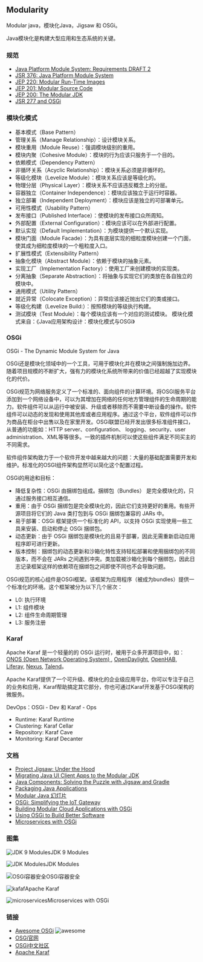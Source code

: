 ## Modularity
Modular java，模块化Java，Jigsaw 和 OSGi。

Java模块化是构建大型应用和生态系统的关键。

### 规范
* [Java Platform Module System: Requirements DRAFT 2](http://openjdk.java.net/projects/jigsaw/spec/reqs/02)
* [JSR 376: Java Platform Module System](http://openjdk.java.net/projects/jigsaw/spec)
* [JEP 220: Modular Run-Time Images](http://openjdk.java.net/jeps/220)
* [JEP 201: Modular Source Code](http://openjdk.java.net/jeps/201)
* [JEP 200: The Modular JDK](http://openjdk.java.net/jeps/200)
* [JSR 277 and OSGi](http://www.osgi.org/blog/2006/10/jsr-277-review.html)

### 模块化模式
* 基本模式（Base Pattern）
* 管理关系（Manage Relationship）：设计模块关系。
* 模块重用（Module Reuse）：强调模块级别的重用。
* 模块内聚（Cohesive Module）：模块的行为应该只服务于一个目的。
* 依赖模式（Dependency Pattern）
* 非循环关系（Acyclic Relationship）：模块关系必须是非循环的。
* 等级化模块（Levelize Module）：模块关系应该是等级化的。
* 物理分层（Physical Layer）：模块关系不应该违反概念上的分层。
* 容器独立（Container Independence）：模块应该独立于运行时容器。
* 独立部署（Independent Deployment）：模块应该是独立的可部署单元。
* 可用性模式（Usability Pattern）
* 发布接口（Published Interface）：使模块的发布接口众所周知。
* 外部配置（External Configuration）：模块应该可以在外部进行配置。
* 默认实现（Default Implementation）：为模块提供一个默认实现。
* 模块门面（Module Facade）：为具有底层实现的细粒度模块创建一个门面，使其成为细粒度模块的一个粗粒度入口。
* 扩展性模式（Extensibility Pattern）
* 抽象化模块（Abstract Module）：依赖于模块的抽象元素。
* 实现工厂（Implementation Factory）：使用工厂来创建模块的实现类。
* 分离抽象（Separate Abstraction）：将抽象与实现它们的类放在各自独立的模块中。
* 通用模式（Utility Pattern）
* 就近异常（Colocate Exception）：异常应该接近抛出它们的类或接口。
* 等级化构建（Levelize Build:）：按照模块的等级执行构建。
* 测试模块（Test Module）：每个模块应该有一个对应的测试模块。
模块化模式来自：《Java应用架构设计：模块化模式与OSGi》

### OSGi
OSGi - The Dynamic Module System for Java

OSGi还是模块化领域中的一个工具，可用于模块化并在模块之间强制施加边界。随着项目规模的不断扩大，强有力的模块化系统所带来的价值已经超越了实现模块化的代价。

OSGi规范为网络服务定义了一个标准的、面向组件的计算环境。将OSGI服务平台添加到一个网络设备中，可以为其增加在网络的任何地方管理组件的生命周期的能力。软件组件可以从运行中被安装、升级或者移除而不需要中断设备的操作。软件组件可以动态的发现和使用其他库或者应用程序。通过这个平台，软件组件可以作为商品在柜台中出售以及在家里开发。OSGi联盟已经开发出很多标准组件接口，从普通的功能如：HTTP server、configuration、 logging、security、user administration、XML等等很多。一致的插件机制可以使这些组件满足不同买主的不同需求。

软件组件架构致力于一个软件开发中越来越大的问题：大量的基础配置需要开发和维护。标准化的OSGI组件架构显然可以简化这个配置过程。

OSGi的用途和目标：
* 降低复杂性：OSGi 由捆绑包组成。捆绑包（Bundles） 是完全模块化的，只通过服务接口相互通信。
* 重用：由于 OSGi 捆绑包是完全模块化的，因此它们支持更好的重用。有些开源项目将它们的 Java 类打包到与 OSGi 捆绑包兼容的 JARs 中。
* 易于部署：OSGi 框架提供一个标准化的 API，以支持 OSGi 实现使用一些工具来安装、启动和停止 OSGi 捆绑包。
* 动态更新：由于 OSGi 捆绑包是模块化的且易于部署，因此无需重新启动应用程序即可进行更新。
* 版本控制：捆绑包的动态更新和沙箱化特性支持轻松部署和使用捆绑包的不同版本，而不会在 JARs 之间遇到冲突。类加载被沙箱化到每个捆绑包，因此日志记录框架这样的依赖项在捆绑包之间即使不同也不会导致问题。

OSGi规范的核心组件是OSGi框架。该框架为应用程序（被成为bundles）提供一个标准化的环境。这个框架被分为以下几个层次：
* L0: 执行环境
* L1: 组件模块
* L2: 组件生命周期管理
* L3: 服务注册

### Karaf
Apache Karaf 是一个轻量的的 OSGi 运行时，被用于众多开源项目中，如：[ONOS (Open Network Operating System) ](http://onosproject.org/), [OpenDaylight](http://www.opendaylight.org/), [OpenHAB](http://www.openhab.org/), [Liferay](https://www.liferay.com/), [Nexus](http://www.sonatype.com/), [Talend](http://www.talend.com/)。

Apache Karaf提供了一个可升级、模块化的企业级应用平台，你可以专注于自己的业务和应用，Karaf帮助搞定其它部分，你也可通过Karaf开发基于OSGi架构的微服务。 

DevOps：OSGi - Dev 和 Karaf - Ops 
* Runtime: Karaf Runtime 
* Clustering: Karaf Cellar 
* Repository: Karaf Cave 
* Monitoring: Karaf Decanter

### 文档
* [Project Jigsaw: Under the Hood](http://docs.huihoo.com/javaone/2015/CON6823-Project-Jigsaw-Under-the-Hood.pdf)
* [Migrating Java UI Client Apps to the Modular JDK](http://docs.huihoo.com/javaone/2015/CON4384-Migrating-Java-UI-Client-Apps-to-the-Modular-JDK.pdf)
* [Java Components: Solving the Puzzle with Jigsaw and Gradle](http://docs.huihoo.com/javaone/2015/CON10063-Java-Components-Solving-the-Puzzle-with-Jigsaw-and-Gradle.pdf)
* [Packaging Java Applications](http://docs.huihoo.com/javaone/2015/CON3467-Packaging-Java-Applications.pdf)
* [Modular Java 幻灯片](http://docs.huihoo.com/apache/apachecon/us2011/11-Friday/A-Modular-Java/)
* [OSGi: Simplifying the IoT Gateway](http://docs.huihoo.com/eclipse/eclipsecon/europe2015/OSGi-Simplifying-the-IoT-Gateway.pdf)
* [Building Modular Cloud Applications with OSGi](http://docs.huihoo.com/javaone/2015/TUT2489-Building-Modular-Cloud-Applications-with-OSGi.pdf)
* [Using OSGi to Build Better Software](http://docs.huihoo.com/apache/apachecon/us2011/11-Friday/A-Modular-Java/A-1530-Using-OSGi-to-Build-Better-Software.ppt)
* [Microservices with OSGi](https://docs.huihoo.com/microservices/Microservices-with-OSGi.pdf)

### 图集
![JDK 9 Modules](https://wiki.huihoo.com/images/6/63/JDK-9-Modules.png)JDK 9 Modules

![JDK Modules](https://wiki.huihoo.com/images/a/ab/Jdk-module-graph.png)JDK Modules

![OSGi容器安全](https://wiki.huihoo.com/images/4/48/Osgi-container-security-architecture.gif)OSGi容器安全

![kafaf](https://wiki.huihoo.com/images/b/b8/Apache-kafaf.png)Apache Karaf

![microservices](https://wiki.huihoo.com/images/4/48/Microservices-with-osgi.png)Microservices with OSGi

### 链接
* [Awesome OSGi](https://github.com/rebaze/awesome-osgi) ![awesome](https://wiki.huihoo.com/images/1/13/Awesome.png)
* [OSGi官网](http://www.osgi.org/)
* [OSGi中文社区](http://www.osgi.com.cn/)
* [Apache Karaf](https://karaf.apache.org/)
